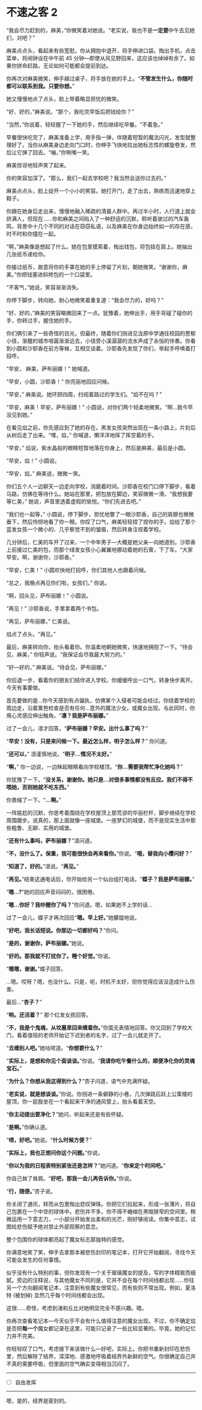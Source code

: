 # 不速之客 2

“我会尽力赶到的，麻美，”你微笑着对她说。“老实说，我也不是**一定要**中午去见她们，对吧？”

麻美点点头，看起来有些宽慰。你从拥抱中退开，将手伸进口袋。掏出手机，点击菜单，将闹钟设在中午前 45 分钟—即使从风见野回来，这应该也绰绰有余了。如果你拼命赶路，无论如何可能都会提前到达。

你再次对麻美微笑，伸手越过桌子，将手放在她的手上。“**不管发生什么，你随时都可以联系到我。只要你想。**”

她又慢慢地点了点头，脸上带着略显担忧的微笑。

“好、好的，”麻美说。“那个，我吃完早饭后把钱给你？”

“当然，”你说着，轻轻握了一下她的手，然后继续吃早餐。“不着急。”

早餐很快吃完了，麻美准备上学，用手指一弹，伴随着短暂的魔法闪光，发型就整理好了。当你从麻美身边走向门口时，你伸手飞快地拉出她标志性的螺旋卷发，然后让它弹了回去。“嘣，”你咧嘴一笑。

麻美惊讶地轻声笑了起来。

你的笑容加深了。“那么，我们一起去学校吧？我当然会送你过去的。”

麻美点点头，脸上绽开一个小小的笑容。她打开门，走了出去，熟练而迅速地穿上鞋子。

你跟在她身后走出来，慢慢地融入稀疏的清晨人群中。再过半小时，人行道上就会挤满人，但现在......你和麻美之间陷入了一种舒适的沉默，聆听着驶过的汽车轰鸣，背景中十几个不同的对话在窃窃私语，以及麻美在你身边始终如一的存在感，时不时和你撞在一起。

“啊，”麻美像是想起了什么。她在包里摸索着，掏出钱包，将包挂在肩上。她抽出几张纸币递给你。

你接过纸币，故意将你的手罩在她的手上停留了片刻，朝她微笑。“谢谢你，麻美。”你把钱塞进斜挎包的一个口袋里。

“不客气，”她说，笑容渐渐消失。

你停下脚步，转向她，耐心地微笑着重复道：“我会尽力的，好吗？”

“好、好的，”麻美的笑容略微回来了一点。犹豫着，她伸出手，用手背碰了碰你的手，你转过手，握住她的手。

你们俩引来了一些奇怪的目光，但最终，随着你们拐进见泷原中学通往校园的葱郁小径，渐醒的城市喧嚣渐渐远去，小径旁小溪潺潺的流水声成了永恒的伴奏。你看到小圆和沙耶香在前方等候，互相交谈着。沙耶香先发现了你们，举起手呼唤着打招呼。

“早安， 麻美，萨布丽娜！” 她喊道。

“早安，小圆，沙耶香！” 你亮丽地回应问候。

“早安，” 麻美说。她环顾四周，扫视着路过的学生们。“焰不在吗？”

“早安，麻美！早安，萨布丽娜！” 小圆说，对你们两个轻柔地微笑。“啊...我今早没见到她。”

在看见焰之前，你先感应到了她的存在。黑发女孩突然出现在一条小路上，片刻后从树后走了出来。“嘿，焰，” 你喊道，懒洋洋地挥了挥空着的手。

“早安，” 焰说，紫水晶般的眼睛短暂地落在你身上，然后是麻美，最后是小圆。

“早安，焰！” 小圆说。

“早安，焰，” 麻美说，微微一笑。

你们五个人一边聊天一边走向学校，消磨着时间。沙耶香在校门口停下脚步，看着马路，仿佛在等待什么。她站在那里，把包放在脚边，笑容微微一滑。“我想我要等仁美，” 她说，声音里透着虚假的愉悦。“你们先进去吧。”

“我们也一起等，” 小圆说，停下脚步，担忧地瞥了一眼沙耶香，自己的肩膀也微微垂下，然后怜悯地看了你一眼。你叹了口气，麻美轻轻捏了捏你的手。焰给了那个蓝发女孩一个微小的、几乎察觉不到的皱眉，然后转身注视着学校。

几分钟后，仁美的车开了过来，一个中年男子—大概是她父亲—向她道别。沙耶香上前接过仁美的包，而那个绿发女孩小心翼翼地挪动着她的石膏，下了车。“大家早安。啊，谢谢你，沙耶香。”

“早安，仁美！” 小圆欢快地打招呼，你们其他人也跟着问候。

“总之，我晚点再见你们啦，女孩们，” 你说。

“啊，回头见，萨布丽娜！” 小圆说。

“再见！” 沙耶香说，手里拿着两个书包。

“再见，萨布丽娜，” 仁美说。

焰点了点头。“再见。”

最后，麻美转向你，抬头看着你。你温柔地朝她微笑，快速地拥抱了一下。“待会见，麻美，” 你轻声说。“我保证会尽我最大努力的。”

“好—好的，” 麻美说。“待会见，萨布丽娜。”

你后退一步，看着你的朋友们结伴进入学校。你缓缓呼出一口气，转身快步离开。今天有事要做。

首先要做的是...你今天感到有点偏执，仿佛某个入侵者可能会经过。你绕着学校的周边走，沿着篱笆检查是否有任何...意外的魔法少女，或魔女出现。与此同时，你用心灵感应伸出触角。“**凛？我是萨布丽娜。**”

过了一会儿，凛才回答。“**萨布丽娜？早安。出什么事了吗？**”

“**早安！没有，只是来问候一下。最近怎么样，明子怎么样？**” 你问道。

“**还可以，**” 凛谨慎地说。“**明子...情况不太好。**”

“**啊，**” 你一边说，一边眯起眼睛看向学校楼顶。“**你...需要我帮忙净化她吗？**”

你犹豫了一下。“**没关系，谢谢你。她只是...对很多事情都没有反应。我们不得不喂她，否则她就不吃东西。**”

你畏缩了一下。“**...啊。**”

一阵尴尬的沉默，你思考着围绕在学校屋顶上那荒谬的华丽栏杆，脚步继续在学校周围踱步。说真的，那上面就像一座城堡。一座梦幻的城堡，而不是现实生活中那些粗鲁、无聊、实用的城堡。

“**还有什么事吗，萨布丽娜？**”凛问道。

“**不，没什么了。保重，我可能很快会再来看你。**”你说。“**哦，替我向小樱问好？**”

“**知道了，好的。**”凛说。“**再见。**”

“**再见。**”结束这通电话后，你开始给另一个仙台组打电话。“**蝶子？我是萨布丽娜。**”

“**嗯...?**”她的回应声音闷闷的，很困倦。

“**嗯...你好？我吵醒你了吗？**”你问道。嗯，如果她不上学的话...

过了一会儿，蝶子才再次回应“**嗯。早上好。**”她朦胧地说。

“**好吧，我长话短说。你那边一切都好吗？**”你问。

“**是的，谢谢你，萨布丽娜。**”她说。

“**好的。那我就不打扰你了。睡个好觉。**”你说。

“**嗯嗯，谢谢。**”蝶子回答。

...嗯。哎呀？嗯，也没什么。只是，呃，时机不太好，但你觉得应该没造成什么伤害。

最后...“**杏子？**”

“**哟。还活着？**” 那个红发女孩回答。

“**不，我是个鬼魂，从坟墓里回来缠着你。**”你面无表情地回答。你又回到了学校大门，看着值班的老师开始记下迟到者的名字，过了一会儿就走开了。

“**去缠别人吧。**”她咕哝道。“**你想要什么？**”

“**实际上，是想和你见个面谈谈。**”你说。“**我请你吃午餐什么的，顺便净化你的灵魂宝石。**”

“**为什么？你想从我这得到什么？**”杏子问道，语气中充满怀疑。

“**老实说，就是想谈谈。**”你说。你拐进一条僻静的小巷，几次弹跳后跃上公寓楼的屋顶。你一屁股坐在一个看起来干净的通风管上，抬头看着天空。

“**你主动提出要净化？**”她问，听起来还是有些怀疑。

“**是啊。**”你确认道。

“**啧，好吧。**”她说。“**什么时候方便？**”

“**实际上，我也正想问你这个问题。**”你说。

“**你以为我的日程表特别紧张还是怎样？**”她问道。“**你来定个时间吧。**”

你自己耸了耸肩。“**好吧，那我一会儿再告诉你。**”你说。

“**行，随便。**”杏子说。

你关闭了通讯，转而从包里掏出悲叹弹珠。你把它们拉起来，形成一张薄片，将自己包裹在一个中空的球体中。悲伤并不多，你不得不蜷缩在黑暗狭窄的空间里。稍微运用一下意志力，一小部分开始发出柔和的光芒，刚好够阅读。你集中意志，试图给悲伤赋予绝对禁止外部观察的意念。

整个包围你的球体都亮起了魔女标志那独特的感觉。

你满意地笑了笑，伸手去拿那本被悲伤封印的笔记本，打开它开始翻阅，寻找今天可能会发生的任何事情。

似乎没有什么特别的事，但你发现有一个关于玻璃魔女的提及，写的字体精致而细腻。旁边的注释说，与其他魔女不同的是，它并不会在每个时间线都出现……你往另一个方向翻阅笔记本，注意到有些魔女很常见，而有些则不常出现。例如，夏洛特 (被划掉) 显然几乎每个时间线都会出现。

这很……奇怪，考虑到渚和丘比对她明显完全不感兴趣。嗯。

你再次查看笔记本—今天似乎不会有什么值得注意的魔女出现。不过，你不确定焰是否把**每一个**魔女都记录在这里，可能只记录了一些比较显著的。毕竟，她的记忆力并不完美。

你轻轻叹了口气，考虑接下来该做什么—好吧，实际上。你把书重新封印在悲伤里，然后解除了结界，深深地、感激地呼吸着结界外新鲜的空气。你很确定自己并不真的需要呼吸，但里面的空气确实变得相当沉闷了。

---

- [ ] 自由发挥

---

嗯，是的，结界是密封的。
